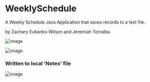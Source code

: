# WeeklySchedule
A Weekly Schedule Java Application that saves records to a text file.

by Zachary Eubanks-Wilson and Jeremiah Torralba.

![image](https://user-images.githubusercontent.com/28037427/217633787-09fdc281-1661-4836-9a2e-8d8bf20cf1ed.png)

![image](https://user-images.githubusercontent.com/28037427/217633901-6c28c0d6-b094-42b4-b900-6fe4fdc71b2d.png)

### Written to local 'Notes' file
![image](https://user-images.githubusercontent.com/28037427/217633947-aed7d2c7-b607-4fb2-ad94-f6cae9608c76.png)
